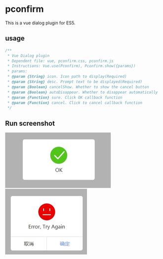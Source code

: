 # pconfirm
This is a vue dialog plugin for ES5.

## usage
```js
/**
 * Vue Dialog plugin
 * Dependent file: vue, pconfirm.css, pconfirm.js
 * Instructions: Vue.use(Pconfirm), Pconfirm.show({params})
 * params:
 * @param {String} icon. Icon path to display(Required)
 * @param {String} desc. Prompt text to be displayed(Required)
 * @param {Boolean} cancelShow. Whether to show the cancel button
 * @param {Boolean} autoDisappear. Whether to disappear automatically
 * @param {Function} sure. Click OK callback function
 * @param {Function} cancel. Click to cancel callback function
 */
```

## Run screenshot
![1](./img/1.jpg)
![2](./img/2.jpg)